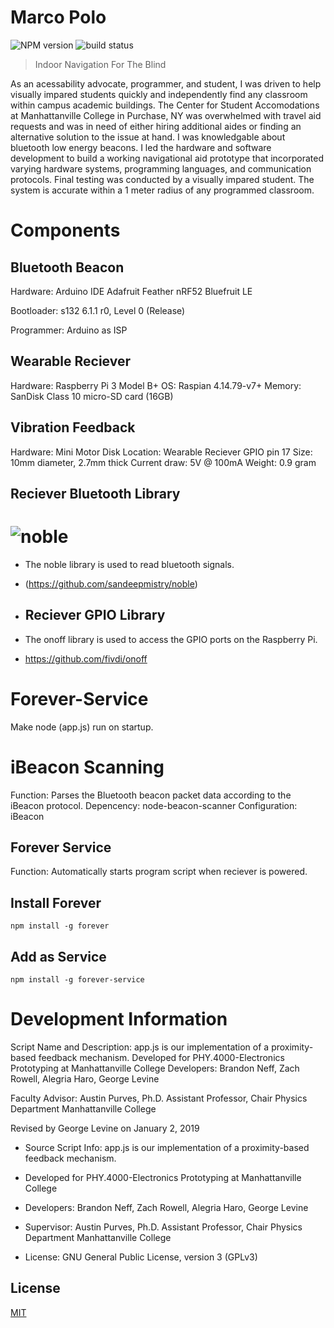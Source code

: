 # Marco Polo
![NPM version][npm-image]
![build status][travis-image]


> Indoor Navigation For The Blind

As an acessability advocate, programmer, and student,
I was driven to help visually impared students quickly and independently find any classroom within campus academic buildings. The Center for Student Accomodations at Manhattanville College in Purchase, NY was overwhelmed with travel aid requests and was in need of either hiring additional aides or finding an alternative solution to the issue at hand. I was knowledgable about bluetooth low energy beacons. I led the hardware and software development to build a working navigational aid prototype that incorporated varying hardware systems, programming languages, and communication protocols. Final testing was conducted by a visually impared student. The system is accurate within a 1 meter radius of any programmed classroom. 

Components
==============

Bluetooth Beacon
--------------------
Hardware: Arduino IDE Adafruit Feather nRF52 Bluefruit LE

Bootloader: s132 6.1.1 r0, Level 0 (Release) 

Programmer: Arduino as ISP


Wearable Reciever
----------------
Hardware: Raspberry Pi 3 Model B+
OS: Raspian 4.14.79-v7+ 
Memory: SanDisk Class 10 micro-SD card (16GB)

Vibration Feedback 
----------------
Hardware: Mini Motor Disk 
Location: Wearable Reciever GPIO pin 17
Size: 10mm diameter, 2.7mm thick
Current draw: 5V @ 100mA
Weight: 0.9 gram


   Reciever Bluetooth Library
   -------------------- 
   
   # ![noble](https://github.com/noble/noble/blob/master/assets/noble-logo.png)

 * The noble library is used to read bluetooth signals.
 * (https://github.com/sandeepmistry/noble)
 
 * Reciever GPIO Library
   ---------------
 * The onoff library is used to access the GPIO ports on the Raspberry Pi.
 * https://github.com/fivdi/onoff
 
 Forever-Service
===============

Make node (app.js) run on startup.

iBeacon Scanning
===============
Function: Parses the Bluetooth beacon packet data according to the iBeacon protocol. 
Depencency: node-beacon-scanner
Configuration: iBeacon


Forever Service 
-----------------
Function: Automatically starts program script when reciever is powered.

Install Forever
-----------------

```npm install -g forever```

Add as Service
-------
```npm install -g forever-service```


Development Information
=======================

  Script Name and Description: app.js is our implementation of a proximity-based feedback mechanism.
  Developed for PHY.4000-Electronics Prototyping at Manhattanville College
  Developers:  Brandon Neff, Zach Rowell, Alegria Haro, George Levine
 
  Faculty Advisor:  Austin Purves, Ph.D.
				Assistant Professor, Chair
				Physics Department
				Manhattanville College		

 
Revised by George Levine on January 2, 2019

 * Source Script Info: app.js is our implementation of a proximity-based feedback mechanism.
 * Developed for PHY.4000-Electronics Prototyping at Manhattanville College

 * Developers:  Brandon Neff, Zach Rowell, Alegria Haro, George Levine
 
 * Supervisor:  Austin Purves, Ph.D.
				Assistant Professor, Chair
				Physics Department
				Manhattanville College
				

 * License: GNU General Public License, version 3 (GPLv3)
 
## License

[MIT](./LICENSE)

[npm-image]: https://img.shields.io/npm/v/image-js.svg?style=flat-square
[travis-image]: https://img.shields.io/travis/image-js/image-js/master.svg?style=flat-square
